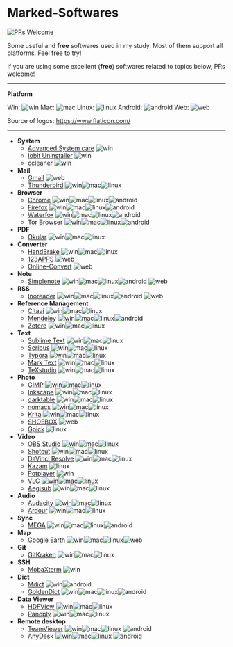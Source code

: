 # Marked-Softwares
[![PRs Welcome](https://img.shields.io/badge/PRs-welcome-brightgreen.svg?style=flat-square)](http://makeapullrequest.com)

Some useful and **free** softwares used in my study. Most of them support all platforms. Feel free to try!

If you are using some excellent (**free**) softwares related to topics below, PRs welcome!

---

**Platform**

Win: ![win](https://github.com/zxdawn/Marked-Softwares/raw/master/logos/win.png)  Mac: ![mac](https://github.com/zxdawn/Marked-Softwares/raw/master/logos/mac.png)  Linux: ![linux](https://github.com/zxdawn/Marked-Softwares/raw/master/logos/linux.png)  Android: ![android](https://github.com/zxdawn/Marked-Softwares/raw/master/logos/android.png)  Web: ![web](https://github.com/zxdawn/Marked-Softwares/raw/master/logos/web.png)

Source of logos: https://www.flaticon.com/

---

* __System__
  * [Advanced System care](https://www.iobit.com/en/advancedsystemcarefree.php)  ![win](https://github.com/zxdawn/Marked-Softwares/raw/master/logos/win.png)
  * [Iobit Uninstaller](https://www.iobit.com/en/advanceduninstaller.php) ![win](https://github.com/zxdawn/Marked-Softwares/raw/master/logos/win.png)
  * [ccleaner](https://www.ccleaner.com/) ![win](https://github.com/zxdawn/Marked-Softwares/raw/master/logos/win.png)
* __Mail__
  * [Gmail](https://mail.google.com) ![web](https://github.com/zxdawn/Marked-Softwares/raw/master/logos/web.png)
  * [Thunderbird](https://www.thunderbird.net/en-US/) ![win](https://github.com/zxdawn/Marked-Softwares/raw/master/logos/win.png)![mac](https://github.com/zxdawn/Marked-Softwares/raw/master/logos/mac.png)![linux](https://github.com/zxdawn/Marked-Softwares/raw/master/logos/linux.png)
* __Browser__
  * [Chrome](https://www.google.com/chrome/)   ![win](https://github.com/zxdawn/Marked-Softwares/raw/master/logos/win.png)![mac](https://github.com/zxdawn/Marked-Softwares/raw/master/logos/mac.png)![linux](https://github.com/zxdawn/Marked-Softwares/raw/master/logos/linux.png)![android](https://github.com/zxdawn/Marked-Softwares/raw/master/logos/android.png)
  * [Firefox](https://www.mozilla.org/en-US/firefox/new/)   ![win](https://github.com/zxdawn/Marked-Softwares/raw/master/logos/win.png)![mac](https://github.com/zxdawn/Marked-Softwares/raw/master/logos/mac.png)![linux](https://github.com/zxdawn/Marked-Softwares/raw/master/logos/linux.png)![android](https://github.com/zxdawn/Marked-Softwares/raw/master/logos/android.png)
  * [Waterfox](https://www.waterfoxproject.org/en-US/)   ![win](https://github.com/zxdawn/Marked-Softwares/raw/master/logos/win.png)![mac](https://github.com/zxdawn/Marked-Softwares/raw/master/logos/mac.png)![linux](https://github.com/zxdawn/Marked-Softwares/raw/master/logos/linux.png)![android](https://github.com/zxdawn/Marked-Softwares/raw/master/logos/android.png)
  * [Tor Browser](https://www.torproject.org/)  ![win](https://github.com/zxdawn/Marked-Softwares/raw/master/logos/win.png)![mac](https://github.com/zxdawn/Marked-Softwares/raw/master/logos/mac.png)![linux](https://github.com/zxdawn/Marked-Softwares/raw/master/logos/linux.png)![android](https://github.com/zxdawn/Marked-Softwares/raw/master/logos/android.png)
* __PDF__
  * [Okular](https://okular.kde.org/) ![win](https://github.com/zxdawn/Marked-Softwares/raw/master/logos/win.png)![mac](https://github.com/zxdawn/Marked-Softwares/raw/master/logos/mac.png)![linux](https://github.com/zxdawn/Marked-Softwares/raw/master/logos/linux.png)
* __Converter__
  * [HandBrake](https://handbrake.fr/) ![win](https://github.com/zxdawn/Marked-Softwares/raw/master/logos/win.png)![mac](https://github.com/zxdawn/Marked-Softwares/raw/master/logos/mac.png)![linux](https://github.com/zxdawn/Marked-Softwares/raw/master/logos/linux.png)
  * [123APPS](https://123apps.com/) ![web](https://github.com/zxdawn/Marked-Softwares/raw/master/logos/web.png)
  * [Online-Convert](https://www.online-convert.com/) ![web](https://github.com/zxdawn/Marked-Softwares/raw/master/logos/web.png)
* __Note__
  * [Simplenote](https://simplenote.com/)  ![win](https://github.com/zxdawn/Marked-Softwares/raw/master/logos/win.png)![mac](https://github.com/zxdawn/Marked-Softwares/raw/master/logos/mac.png)![linux](https://github.com/zxdawn/Marked-Softwares/raw/master/logos/linux.png)![android](https://github.com/zxdawn/Marked-Softwares/raw/master/logos/android.png) ![web](https://github.com/zxdawn/Marked-Softwares/raw/master/logos/web.png)
* __RSS__
  * [Inoreader](https://www.inoreader.com/)  ![win](https://github.com/zxdawn/Marked-Softwares/raw/master/logos/win.png)![mac](https://github.com/zxdawn/Marked-Softwares/raw/master/logos/mac.png)![linux](https://github.com/zxdawn/Marked-Softwares/raw/master/logos/linux.png)![android](https://github.com/zxdawn/Marked-Softwares/raw/master/logos/android.png) ![web](https://github.com/zxdawn/Marked-Softwares/raw/master/logos/web.png)
* __Reference Management__
  * [Citavi](https://www.citavi.com/en)   ![win](https://github.com/zxdawn/Marked-Softwares/raw/master/logos/win.png)![mac](https://github.com/zxdawn/Marked-Softwares/raw/master/logos/mac.png)![linux](https://github.com/zxdawn/Marked-Softwares/raw/master/logos/linux.png)
  * [Mendeley](https://www.mendeley.com/)   ![win](https://github.com/zxdawn/Marked-Softwares/raw/master/logos/win.png)![mac](https://github.com/zxdawn/Marked-Softwares/raw/master/logos/mac.png)![linux](https://github.com/zxdawn/Marked-Softwares/raw/master/logos/linux.png)![android](https://github.com/zxdawn/Marked-Softwares/raw/master/logos/android.png)
  * [Zotero](https://www.zotero.org/)   ![win](https://github.com/zxdawn/Marked-Softwares/raw/master/logos/win.png)![mac](https://github.com/zxdawn/Marked-Softwares/raw/master/logos/mac.png)![linux](https://github.com/zxdawn/Marked-Softwares/raw/master/logos/linux.png)
* __Text__
  * [Sublime Text](https://www.sublimetext.com/)  ![win](https://github.com/zxdawn/Marked-Softwares/raw/master/logos/win.png)![mac](https://github.com/zxdawn/Marked-Softwares/raw/master/logos/mac.png)![linux](https://github.com/zxdawn/Marked-Softwares/raw/master/logos/linux.png)
  * [Scribus](https://www.scribus.net/)   ![win](https://github.com/zxdawn/Marked-Softwares/raw/master/logos/win.png)![mac](https://github.com/zxdawn/Marked-Softwares/raw/master/logos/mac.png)![linux](https://github.com/zxdawn/Marked-Softwares/raw/master/logos/linux.png)
  * [Typora](https://typora.io/) ![win](https://github.com/zxdawn/Marked-Softwares/raw/master/logos/win.png)![mac](https://github.com/zxdawn/Marked-Softwares/raw/master/logos/mac.png)![linux](https://github.com/zxdawn/Marked-Softwares/raw/master/logos/linux.png)
  * [Mark Text](https://github.com/marktext/marktext)  ![win](https://github.com/zxdawn/Marked-Softwares/raw/master/logos/win.png)![mac](https://github.com/zxdawn/Marked-Softwares/raw/master/logos/mac.png)![linux](https://github.com/zxdawn/Marked-Softwares/raw/master/logos/linux.png)
  * [TeXstudio](https://www.texstudio.org/)   ![win](https://github.com/zxdawn/Marked-Softwares/raw/master/logos/win.png)![mac](https://github.com/zxdawn/Marked-Softwares/raw/master/logos/mac.png)![linux](https://github.com/zxdawn/Marked-Softwares/raw/master/logos/linux.png)
* __Photo__
  * [GIMP](https://www.gimp.org/) ![win](https://github.com/zxdawn/Marked-Softwares/raw/master/logos/win.png)![mac](https://github.com/zxdawn/Marked-Softwares/raw/master/logos/mac.png)![linux](https://github.com/zxdawn/Marked-Softwares/raw/master/logos/linux.png)
  * [Inkscape](https://inkscape.org/)   ![win](https://github.com/zxdawn/Marked-Softwares/raw/master/logos/win.png)![mac](https://github.com/zxdawn/Marked-Softwares/raw/master/logos/mac.png)![linux](https://github.com/zxdawn/Marked-Softwares/raw/master/logos/linux.png)
  * [darktable](https://www.darktable.org/) ![win](https://github.com/zxdawn/Marked-Softwares/raw/master/logos/win.png)![mac](https://github.com/zxdawn/Marked-Softwares/raw/master/logos/mac.png)![linux](https://github.com/zxdawn/Marked-Softwares/raw/master/logos/linux.png)
  * [nomacs](https://nomacs.org/) ![win](https://github.com/zxdawn/Marked-Softwares/raw/master/logos/win.png)![mac](https://github.com/zxdawn/Marked-Softwares/raw/master/logos/mac.png)![linux](https://github.com/zxdawn/Marked-Softwares/raw/master/logos/linux.png)
  * [Krita](https://krita.org/en/) ![win](https://github.com/zxdawn/Marked-Softwares/raw/master/logos/win.png)![mac](https://github.com/zxdawn/Marked-Softwares/raw/master/logos/mac.png)![linux](https://github.com/zxdawn/Marked-Softwares/raw/master/logos/linux.png)
  * [SHOEBOX](https://shoeboxapp.com/) ![web](https://github.com/zxdawn/Marked-Softwares/raw/master/logos/web.png)
  * [Gpick](http://www.gpick.org/)  ![linux](https://github.com/zxdawn/Marked-Softwares/raw/master/logos/linux.png)
* __Video__
  * [OBS Studio](https://obsproject.com/)  ![win](https://github.com/zxdawn/Marked-Softwares/raw/master/logos/win.png)![mac](https://github.com/zxdawn/Marked-Softwares/raw/master/logos/mac.png)![linux](https://github.com/zxdawn/Marked-Softwares/raw/master/logos/linux.png)
  * [Shotcut](https://www.shotcut.org/)   ![win](https://github.com/zxdawn/Marked-Softwares/raw/master/logos/win.png)![mac](https://github.com/zxdawn/Marked-Softwares/raw/master/logos/mac.png)![linux](https://github.com/zxdawn/Marked-Softwares/raw/master/logos/linux.png)
  * [DaVinci Resolve](https://www.blackmagicdesign.com/products/davinciresolve/)   ![win](https://github.com/zxdawn/Marked-Softwares/raw/master/logos/win.png)![mac](https://github.com/zxdawn/Marked-Softwares/raw/master/logos/mac.png)![linux](https://github.com/zxdawn/Marked-Softwares/raw/master/logos/linux.png)
  * [Kazam](https://launchpad.net/kazam) ![linux](https://github.com/zxdawn/Marked-Softwares/raw/master/logos/linux.png)
  * [Potplayer](https://potplayer.daum.net/) ![win](https://github.com/zxdawn/Marked-Softwares/raw/master/logos/win.png)
  * [VLC](https://www.videolan.org/vlc/index.html)  ![win](https://github.com/zxdawn/Marked-Softwares/raw/master/logos/win.png)![mac](https://github.com/zxdawn/Marked-Softwares/raw/master/logos/mac.png)![linux](https://github.com/zxdawn/Marked-Softwares/raw/master/logos/linux.png)
  * [Aegisub](http://www.aegisub.org/)   ![win](https://github.com/zxdawn/Marked-Softwares/raw/master/logos/win.png)![mac](https://github.com/zxdawn/Marked-Softwares/raw/master/logos/mac.png)![linux](https://github.com/zxdawn/Marked-Softwares/raw/master/logos/linux.png)
* __Audio__
  * [Audacity](https://www.audacityteam.org/)   ![win](https://github.com/zxdawn/Marked-Softwares/raw/master/logos/win.png)![mac](https://github.com/zxdawn/Marked-Softwares/raw/master/logos/mac.png)![linux](https://github.com/zxdawn/Marked-Softwares/raw/master/logos/linux.png)
  * [Ardour](https://ardour.org/)   ![win](https://github.com/zxdawn/Marked-Softwares/raw/master/logos/win.png)![mac](https://github.com/zxdawn/Marked-Softwares/raw/master/logos/mac.png)![linux](https://github.com/zxdawn/Marked-Softwares/raw/master/logos/linux.png)
* __Sync__
  * [MEGA](https://mega.nz/sync)  ![win](https://github.com/zxdawn/Marked-Softwares/raw/master/logos/win.png)![mac](https://github.com/zxdawn/Marked-Softwares/raw/master/logos/mac.png)![linux](https://github.com/zxdawn/Marked-Softwares/raw/master/logos/linux.png)![android](https://github.com/zxdawn/Marked-Softwares/raw/master/logos/android.png)
* __Map__
  * [Google Earth](https://www.google.com/earth/versions/)   ![win](https://github.com/zxdawn/Marked-Softwares/raw/master/logos/win.png)![mac](https://github.com/zxdawn/Marked-Softwares/raw/master/logos/mac.png)![linux](https://github.com/zxdawn/Marked-Softwares/raw/master/logos/linux.png)![web](https://github.com/zxdawn/Marked-Softwares/raw/master/logos/web.png)
* __Git__
  * [GitKraken](https://www.gitkraken.com/)  ![win](https://github.com/zxdawn/Marked-Softwares/raw/master/logos/win.png)![mac](https://github.com/zxdawn/Marked-Softwares/raw/master/logos/mac.png)![linux](https://github.com/zxdawn/Marked-Softwares/raw/master/logos/linux.png)
* __SSH__
  * [MobaXterm](https://mobaxterm.mobatek.net/)  ![win](https://github.com/zxdawn/Marked-Softwares/raw/master/logos/win.png)
* __Dict__
  * [Mdict](https://www.mdict.cn/wp/?lang=en)  ![win](https://github.com/zxdawn/Marked-Softwares/raw/master/logos/win.png)![android](https://github.com/zxdawn/Marked-Softwares/raw/master/logos/android.png)
  * [GoldenDict](http://goldendict.org/)   ![win](https://github.com/zxdawn/Marked-Softwares/raw/master/logos/win.png)![mac](https://github.com/zxdawn/Marked-Softwares/raw/master/logos/mac.png)![linux](https://github.com/zxdawn/Marked-Softwares/raw/master/logos/linux.png)![android](https://github.com/zxdawn/Marked-Softwares/raw/master/logos/android.png)
* __Data Viewer__
  * [HDFView](https://www.hdfgroup.org/downloads/hdfview/)  ![win](https://github.com/zxdawn/Marked-Softwares/raw/master/logos/win.png)![mac](https://github.com/zxdawn/Marked-Softwares/raw/master/logos/mac.png)![linux](https://github.com/zxdawn/Marked-Softwares/raw/master/logos/linux.png)
  * [Panoply](https://www.giss.nasa.gov/tools/panoply/)  ![win](https://github.com/zxdawn/Marked-Softwares/raw/master/logos/win.png)![mac](https://github.com/zxdawn/Marked-Softwares/raw/master/logos/mac.png)![linux](https://github.com/zxdawn/Marked-Softwares/raw/master/logos/linux.png)
* __Remote desktop__
  * [TeamViewer](https://www.teamviewer.com/en-us/)  ![win](https://github.com/zxdawn/Marked-Softwares/raw/master/logos/win.png)![mac](https://github.com/zxdawn/Marked-Softwares/raw/master/logos/mac.png)![linux](https://github.com/zxdawn/Marked-Softwares/raw/master/logos/linux.png) ![android](https://github.com/zxdawn/Marked-Softwares/raw/master/logos/android.png)
  * [AnyDesk](https://anydesk.com/)  ![win](https://github.com/zxdawn/Marked-Softwares/raw/master/logos/win.png)![mac](https://github.com/zxdawn/Marked-Softwares/raw/master/logos/mac.png)![linux](https://github.com/zxdawn/Marked-Softwares/raw/master/logos/linux.png) ![android](https://github.com/zxdawn/Marked-Softwares/raw/master/logos/android.png)